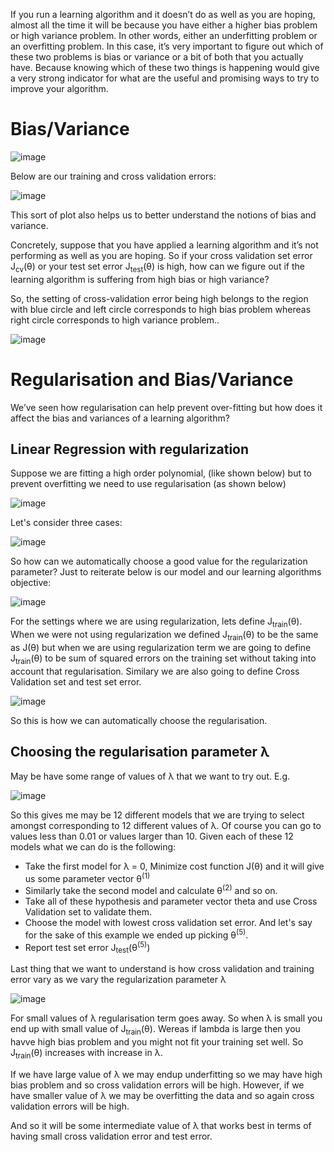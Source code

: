 If you run a learning algorithm and it doesn’t do as well as you are hoping, almost all the time it will be because you have either a higher bias problem or high variance problem. In other words, either an underfitting problem or an overfitting problem. In this case, it’s very important to figure out which of these two problems is bias or variance or a bit of both that you actually have. Because knowing which of these two things is happening would give a very strong indicator for what are the useful and promising ways to try to improve your algorithm.

# Bias/Variance

![image](https://github.com/vivekprm/coursera-ml/assets/2403660/f687a47f-3074-4d5c-b10a-640c267610ed)

Below are our training and cross validation errors:

![image](https://github.com/vivekprm/coursera-ml/assets/2403660/c61b4ac9-3f28-4dc2-9e12-51f38557ae80)

This sort of plot also helps us to better understand the notions of bias and variance.

Concretely, suppose that you have applied a learning algorithm and it’s not performing as well as you are hoping. So if your cross validation set error J<sub>cv</sub>(θ) or your test set error J<sub>test</sub>(θ) is high, how can we figure out if the learning algorithm is suffering from high bias or high variance?

So, the setting of cross-validation error being high belongs to the region with blue circle and left circle corresponds to high bias problem whereas right circle corresponds to high variance problem..

![image](https://github.com/vivekprm/coursera-ml/assets/2403660/62c5bb8b-99f7-4968-bf3d-4559c6b6d19f)

# Regularisation and Bias/Variance
We’ve seen how regularisation can help prevent over-fitting but how does it affect the bias and variances of a learning algorithm?

## Linear Regression with regularization
Suppose we are fitting a high order polynomial, (like shown below) but to prevent overfitting we need to use regularisation (as shown below)

![image](https://github.com/vivekprm/coursera-ml/assets/2403660/3906169a-df01-49cc-8ab0-80e2eca2cafd)

Let's consider three cases:

![image](https://github.com/vivekprm/coursera-ml/assets/2403660/b42ce76a-46f2-4f31-849b-2300fd0e9f1c)

So how can we automatically choose a good value for the regularization parameter?
Just to reiterate below is our model and our learning algorithms objective:

![image](https://github.com/vivekprm/coursera-ml/assets/2403660/26c8c7e2-ba60-464b-984a-8d8340f97b6e)

For the settings where we are using regularization, lets define J<sub>train</sub>(θ). When we were not using regularization we defined J<sub>train</sub>(θ) to be the same as J(θ) but when we are using regularization term we are going to define J<sub>train</sub>(θ) to be sum of squared errors on the training set without taking into account that regularisation. Similary we are also going to define Cross Validation set and test set error.

![image](https://github.com/vivekprm/coursera-ml/assets/2403660/ff02d130-3dd4-4444-9e0c-e4e3359e1049)

So this is how we can automatically choose the regularisation.

## Choosing the regularisation parameter λ
May be have some range of values of λ that we want to try out. E.g.

![image](https://github.com/vivekprm/coursera-ml/assets/2403660/af82759f-be8e-40a5-b6c1-e499003a59e1)

So this gives me may be 12 different models that we are trying to select amongst corresponding to 12 different values of λ. Of course you can go to values less than 0.01 or values larger than 10. Given each of these 12 models what we can do is the following:
- Take the first model for λ = 0, Minimize cost function J(θ) and it will give us some parameter vector θ<sup>(1)</sup>
- Similarly take the second model and calculate θ<sup>(2)</sup> and so on.
- Take all of these hypothesis and parameter vector theta and use Cross Validation set to validate them.
- Choose the model with lowest cross validation set error. And let's say for the sake of this example we ended up picking θ<sup>(5)</sup>.
- Report test set error  J<sub>test</sub>(θ<sup>(5)</sup>)

Last thing that we want to understand is how cross validation and training error vary as we vary the regularization parameter λ

![image](https://github.com/vivekprm/coursera-ml/assets/2403660/640dbaf4-e0ba-40ff-bc67-333d0a409fa6)

For small values of λ regularisation term goes away. So when λ is small you end up with small value of J<sub>train</sub>(θ). Wereas if lambda is large then you havve high bias problem and you might not fit your training set well. So J<sub>train</sub>(θ) increases with increase in λ.

If we have large value of λ we may endup underfitting so we may have high bias problem and so cross validation errors will be high. However, if we have smaller value of λ we may be overfitting the data and so again cross validation errors will be high.

And so it will be some intermediate value of λ that works best in terms of having small cross validation error and test error.
